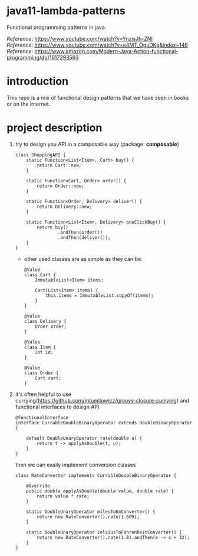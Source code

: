 # java11-lambda-patterns
Functional programming patterns in java.

_Reference_: https://www.youtube.com/watch?v=YnzisJh-ZNI  
_Reference_: https://www.youtube.com/watch?v=e4MT_OguDKg&index=146  
_Reference_: https://www.amazon.com/Modern-Java-Action-functional-programming/dp/1617293563

# introduction
This repo is a mix of functional design patterns that we have seen
in books or on the internet. 

# project description
1.  try to design you API in a composable way (package: **composable**)
    ```
    class ShoppingAPI {
        static Function<List<Item>, Cart> buy() {
            return Cart::new;
        }
    
        static Function<Cart, Order> order() {
            return Order::new;
        }
    
        static Function<Order, Delivery> deliver() {
            return Delivery::new;
        }
    
        static Function<List<Item>, Delivery> oneClickBuy() {
            return buy()
                    .andThen(order())
                    .andThen(deliver());
        }
    }
    ```
    * other used classes are as simple as they can be:
        ```
        @Value
        class Cart {
            ImmutableList<Item> items;
        
            Cart(List<Item> items) {
                this.items = ImmutableList.copyOf(items);
            }
        }
        
        @Value
        class Delivery {
            Order order;
        }
        
        @Value
        class Item {
            int id;
        }
        
        @Value
        class Order {
            Cart cart;
        }
        ```
1. it's often helpful to use currying(https://github.com/mtumilowicz/groovy-closure-currying) 
and functional interfaces to design API
    ```
    @FunctionalInterface
    interface CurrableDoubleBinaryOperator extends DoubleBinaryOperator {
    
        default DoubleUnaryOperator rate(double u) {
            return t -> applyAsDouble(t, u);
        }
    }
    ```
    then we can easily implement conversion classes
    ```
    class RateConverter implements CurrableDoubleBinaryOperator {
    
        @Override
        public double applyAsDouble(double value, double rate) {
            return value * rate;
        }
    
        static DoubleUnaryOperator milesToKmConverter() {
            return new RateConverter().rate(1.609);
        }
    
        static DoubleUnaryOperator celsiusToFahrenheitConverter() {
            return new RateConverter().rate(1.8).andThen(x -> x + 32);
        }
    }
    ```